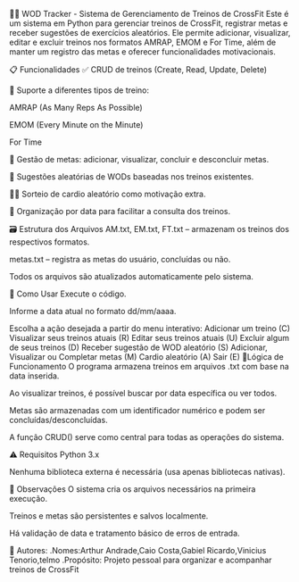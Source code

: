 🏋‍♂ WOD Tracker - Sistema de Gerenciamento de Treinos de CrossFit
Este é um sistema em Python para gerenciar treinos de CrossFit, registrar metas e receber sugestões de exercícios aleatórios. Ele permite adicionar, visualizar, editar e excluir treinos nos formatos AMRAP, EMOM e For Time, além de manter um registro das metas e oferecer funcionalidades motivacionais.

📋 Funcionalidades
✅ CRUD de treinos (Create, Read, Update, Delete)

🏁 Suporte a diferentes tipos de treino:

AMRAP (As Many Reps As Possible)

EMOM (Every Minute on the Minute)

For Time

🎯 Gestão de metas: adicionar, visualizar, concluir e desconcluir metas.

🔄 Sugestões aleatórias de WODs baseadas nos treinos existentes.

🏃‍♂ Sorteio de cardio aleatório como motivação extra.

📅 Organização por data para facilitar a consulta dos treinos.

🗃 Estrutura dos Arquivos
AM.txt, EM.txt, FT.txt – armazenam os treinos dos respectivos formatos.

metas.txt – registra as metas do usuário, concluídas ou não.

Todos os arquivos são atualizados automaticamente pelo sistema.

🚀 Como Usar
Execute o código.

Informe a data atual no formato dd/mm/aaaa.

Escolha a ação desejada a partir do menu interativo:
Adicionar um treino (C)
Visualizar seus treinos atuais (R)
Editar seus treinos atuais (U)
Excluir algum de seus treinos (D)
Receber sugestão de WOD aleatório (S)
Adicionar, Visualizar ou Completar metas (M)
Cardio aleatório (A)
Sair (E)
🧠Lógica de Funcionamento
O programa armazena treinos em arquivos .txt com base na data inserida.

Ao visualizar treinos, é possível buscar por data específica ou ver todos.

Metas são armazenadas com um identificador numérico e podem ser concluídas/desconcluídas.

A função CRUD() serve como central para todas as operações do sistema.

⚠️ Requisitos
Python 3.x

Nenhuma biblioteca externa é necessária (usa apenas bibliotecas nativas).

📌 Observações
O sistema cria os arquivos necessários na primeira execução.

Treinos e metas são persistentes e salvos localmente.

Há validação de data e tratamento básico de erros de entrada.

👤 Autores:
.Nomes:Arthur Andrade,Caio Costa,Gabiel Ricardo,Vinicius Tenorio,telmo
.Propósito: Projeto pessoal para organizar e acompanhar treinos de CrossFit
